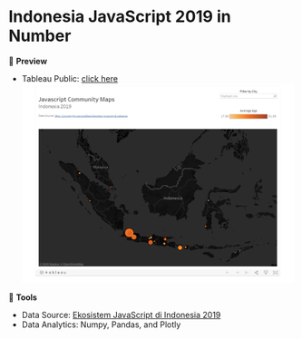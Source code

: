 # Indonesia JavaScript 2019 in Number

🚀 **Preview**
- Tableau Public: [click here](https://public.tableau.com/profile/albert.bill.alroy#!/vizhome/JavascriptCommunityinIndonesia/Dashboard1)
![alt text](img/dashboard1.png)


🔧 **Tools**
- Data Source: [Ekosistem JavaScript di Indonesia 2019](https://www.kaggle.com/rizafahmi/ekosistem-javascript-di-indonesia)
- Data Analytics: Numpy, Pandas, and Plotly
